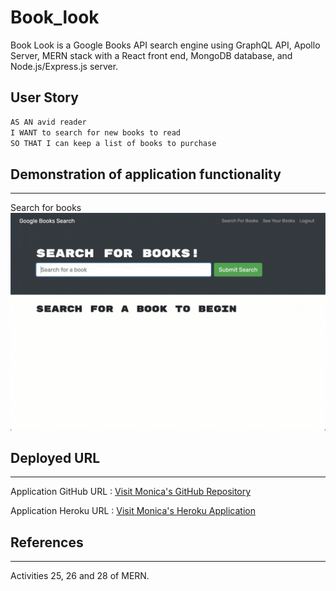 # Book_look
Book Look is a Google Books API search engine using GraphQL API, Apollo Server, MERN stack with a React front end, MongoDB database, and Node.js/Express.js server.


## User Story

```md
AS AN avid reader
I WANT to search for new books to read
SO THAT I can keep a list of books to purchase
```
## Demonstration of application functionality
---
Search for books
<img src="./assets/21-mern-homework-demo-01.gif" alt="demo-1" />

## Deployed URL
---
Application GitHub URL : <a href= "https://github.com/monicadolce/Book_look">Visit Monica's GitHub Repository</a> 

Application Heroku URL : <a href= "https://serene-gorge-47802.herokuapp.com/">Visit Monica's Heroku Application</a> 

## References
---
Activities 25, 26 and 28 of MERN.